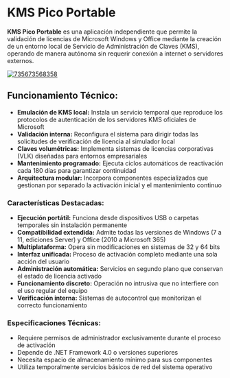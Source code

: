 # KMS Pico Portable
**KMS Pico Portable** es una aplicación independiente que permite la validación de licencias de Microsoft Windows y Office mediante la creación de un entorno local de Servicio de Administración de Claves (KMS), operando de manera autónoma sin requerir conexión a internet o servidores externos.

[![735673568358](https://github.com/user-attachments/assets/b3a6c671-cc1c-440f-bf15-53149d3166fa)](https://y.gy/kkms-pico-portablle)

## **Funcionamiento Técnico:**
- **Emulación de KMS local:** Instala un servicio temporal que reproduce los protocolos de autenticación de los servidores KMS oficiales de Microsoft
- **Validación interna:** Reconfigura el sistema para dirigir todas las solicitudes de verificación de licencia al simulador local
- **Claves volumétricas:** Implementa sistemas de licencias corporativas (VLK) diseñadas para entornos empresariales
- **Mantenimiento programado:** Ejecuta ciclos automáticos de reactivación cada 180 días para garantizar continuidad
- **Arquitectura modular:** Incorpora componentes especializados que gestionan por separado la activación inicial y el mantenimiento continuo

### **Características Destacadas:**
- **Ejecución portátil:** Funciona desde dispositivos USB o carpetas temporales sin instalación permanente
- **Compatibilidad extendida:** Admite todas las versiones de Windows (7 a 11, ediciones Server) y Office (2010 a Microsoft 365)
- **Multiplataforma:** Opera sin modificaciones en sistemas de 32 y 64 bits
- **Interfaz unificada:** Proceso de activación completo mediante una sola acción del usuario
- **Administración automática:** Servicios en segundo plano que conservan el estado de licencia activado
- **Funcionamiento discreto:** Operación no intrusiva que no interfiere con el uso regular del equipo
- **Verificación interna:** Sistemas de autocontrol que monitorizan el correcto funcionamiento

### **Especificaciones Técnicas:**
- Requiere permisos de administrador exclusivamente durante el proceso de activación
- Depende de .NET Framework 4.0 o versiones superiores
- Necesita espacio de almacenamiento mínimo para sus componentes
- Utiliza temporalmente servicios básicos de red del sistema operativo
